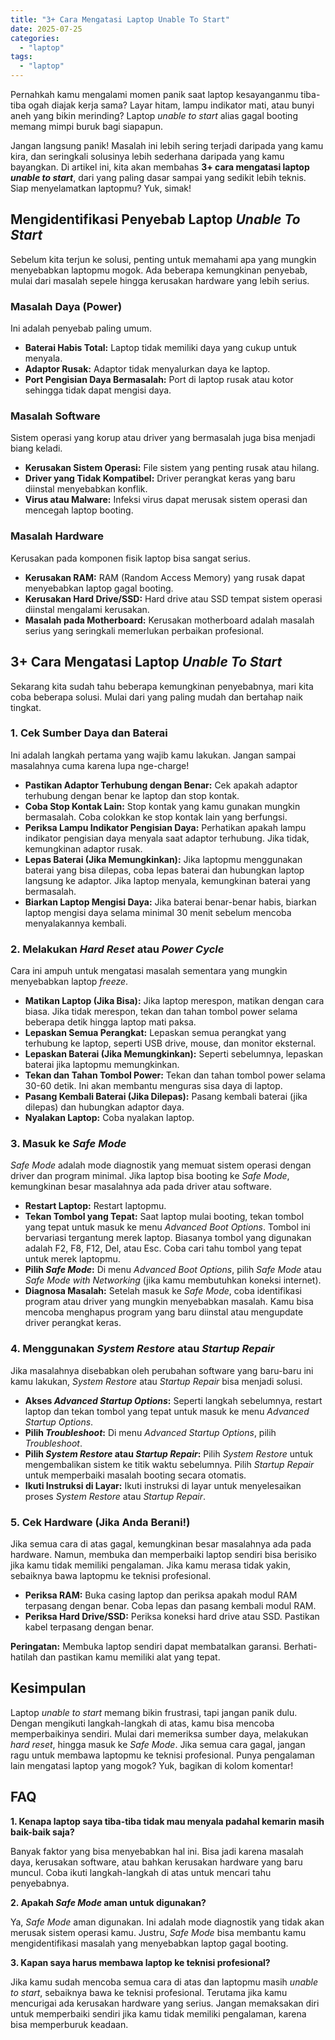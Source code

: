 ```yaml
---
title: "3+ Cara Mengatasi Laptop Unable To Start"
date: 2025-07-25
categories: 
  - "laptop"
tags: 
  - "laptop"
---
```


Pernahkah kamu mengalami momen panik saat laptop kesayanganmu tiba-tiba ogah diajak kerja sama? Layar hitam, lampu indikator mati, atau bunyi aneh yang bikin merinding? Laptop _unable to start_ alias gagal booting memang mimpi buruk bagi siapapun.

Jangan langsung panik! Masalah ini lebih sering terjadi daripada yang kamu kira, dan seringkali solusinya lebih sederhana daripada yang kamu bayangkan. Di artikel ini, kita akan membahas **3+ cara mengatasi laptop _unable to start_**, dari yang paling dasar sampai yang sedikit lebih teknis. Siap menyelamatkan laptopmu? Yuk, simak!

## Mengidentifikasi Penyebab Laptop _Unable To Start_

Sebelum kita terjun ke solusi, penting untuk memahami apa yang mungkin menyebabkan laptopmu mogok. Ada beberapa kemungkinan penyebab, mulai dari masalah sepele hingga kerusakan hardware yang lebih serius.

### Masalah Daya (Power)

Ini adalah penyebab paling umum.

- **Baterai Habis Total:** Laptop tidak memiliki daya yang cukup untuk menyala.
- **Adaptor Rusak:** Adaptor tidak menyalurkan daya ke laptop.
- **Port Pengisian Daya Bermasalah:** Port di laptop rusak atau kotor sehingga tidak dapat mengisi daya.

### Masalah Software

Sistem operasi yang korup atau driver yang bermasalah juga bisa menjadi biang keladi.

- **Kerusakan Sistem Operasi:** File sistem yang penting rusak atau hilang.
- **Driver yang Tidak Kompatibel:** Driver perangkat keras yang baru diinstal menyebabkan konflik.
- **Virus atau Malware:** Infeksi virus dapat merusak sistem operasi dan mencegah laptop booting.

### Masalah Hardware

Kerusakan pada komponen fisik laptop bisa sangat serius.

- **Kerusakan RAM:** RAM (Random Access Memory) yang rusak dapat menyebabkan laptop gagal booting.
- **Kerusakan Hard Drive/SSD:** Hard drive atau SSD tempat sistem operasi diinstal mengalami kerusakan.
- **Masalah pada Motherboard:** Kerusakan motherboard adalah masalah serius yang seringkali memerlukan perbaikan profesional.

## 3+ Cara Mengatasi Laptop _Unable To Start_

Sekarang kita sudah tahu beberapa kemungkinan penyebabnya, mari kita coba beberapa solusi. Mulai dari yang paling mudah dan bertahap naik tingkat.

### 1\. Cek Sumber Daya dan Baterai

Ini adalah langkah pertama yang wajib kamu lakukan. Jangan sampai masalahnya cuma karena lupa nge-charge!

- **Pastikan Adaptor Terhubung dengan Benar:** Cek apakah adaptor terhubung dengan benar ke laptop dan stop kontak.
- **Coba Stop Kontak Lain:** Stop kontak yang kamu gunakan mungkin bermasalah. Coba colokkan ke stop kontak lain yang berfungsi.
- **Periksa Lampu Indikator Pengisian Daya:** Perhatikan apakah lampu indikator pengisian daya menyala saat adaptor terhubung. Jika tidak, kemungkinan adaptor rusak.
- **Lepas Baterai (Jika Memungkinkan):** Jika laptopmu menggunakan baterai yang bisa dilepas, coba lepas baterai dan hubungkan laptop langsung ke adaptor. Jika laptop menyala, kemungkinan baterai yang bermasalah.
- **Biarkan Laptop Mengisi Daya:** Jika baterai benar-benar habis, biarkan laptop mengisi daya selama minimal 30 menit sebelum mencoba menyalakannya kembali.

### 2\. Melakukan _Hard Reset_ atau _Power Cycle_

Cara ini ampuh untuk mengatasi masalah sementara yang mungkin menyebabkan laptop _freeze_.

- **Matikan Laptop (Jika Bisa):** Jika laptop merespon, matikan dengan cara biasa. Jika tidak merespon, tekan dan tahan tombol power selama beberapa detik hingga laptop mati paksa.
- **Lepaskan Semua Perangkat:** Lepaskan semua perangkat yang terhubung ke laptop, seperti USB drive, mouse, dan monitor eksternal.
- **Lepaskan Baterai (Jika Memungkinkan):** Seperti sebelumnya, lepaskan baterai jika laptopmu memungkinkan.
- **Tekan dan Tahan Tombol Power:** Tekan dan tahan tombol power selama 30-60 detik. Ini akan membantu menguras sisa daya di laptop.
- **Pasang Kembali Baterai (Jika Dilepas):** Pasang kembali baterai (jika dilepas) dan hubungkan adaptor daya.
- **Nyalakan Laptop:** Coba nyalakan laptop.

### 3\. Masuk ke _Safe Mode_

_Safe Mode_ adalah mode diagnostik yang memuat sistem operasi dengan driver dan program minimal. Jika laptop bisa booting ke _Safe Mode_, kemungkinan besar masalahnya ada pada driver atau software.

- **Restart Laptop:** Restart laptopmu.
- **Tekan Tombol yang Tepat:** Saat laptop mulai booting, tekan tombol yang tepat untuk masuk ke menu _Advanced Boot Options_. Tombol ini bervariasi tergantung merek laptop. Biasanya tombol yang digunakan adalah F2, F8, F12, Del, atau Esc. Coba cari tahu tombol yang tepat untuk merek laptopmu.
- **Pilih _Safe Mode_:** Di menu _Advanced Boot Options_, pilih _Safe Mode_ atau _Safe Mode with Networking_ (jika kamu membutuhkan koneksi internet).
- **Diagnosa Masalah:** Setelah masuk ke _Safe Mode_, coba identifikasi program atau driver yang mungkin menyebabkan masalah. Kamu bisa mencoba menghapus program yang baru diinstal atau mengupdate driver perangkat keras.

### 4\. Menggunakan _System Restore_ atau _Startup Repair_

Jika masalahnya disebabkan oleh perubahan software yang baru-baru ini kamu lakukan, _System Restore_ atau _Startup Repair_ bisa menjadi solusi.

- **Akses _Advanced Startup Options_:** Seperti langkah sebelumnya, restart laptop dan tekan tombol yang tepat untuk masuk ke menu _Advanced Startup Options_.
- **Pilih _Troubleshoot_:** Di menu _Advanced Startup Options_, pilih _Troubleshoot_.
- **Pilih _System Restore_ atau _Startup Repair_:** Pilih _System Restore_ untuk mengembalikan sistem ke titik waktu sebelumnya. Pilih _Startup Repair_ untuk memperbaiki masalah booting secara otomatis.
- **Ikuti Instruksi di Layar:** Ikuti instruksi di layar untuk menyelesaikan proses _System Restore_ atau _Startup Repair_.

### 5\. Cek Hardware (Jika Anda Berani!)

Jika semua cara di atas gagal, kemungkinan besar masalahnya ada pada hardware. Namun, membuka dan memperbaiki laptop sendiri bisa berisiko jika kamu tidak memiliki pengalaman. Jika kamu merasa tidak yakin, sebaiknya bawa laptopmu ke teknisi profesional.

- **Periksa RAM:** Buka casing laptop dan periksa apakah modul RAM terpasang dengan benar. Coba lepas dan pasang kembali modul RAM.
- **Periksa Hard Drive/SSD:** Periksa koneksi hard drive atau SSD. Pastikan kabel terpasang dengan benar.

**Peringatan:** Membuka laptop sendiri dapat membatalkan garansi. Berhati-hatilah dan pastikan kamu memiliki alat yang tepat.

## Kesimpulan

Laptop _unable to start_ memang bikin frustrasi, tapi jangan panik dulu. Dengan mengikuti langkah-langkah di atas, kamu bisa mencoba memperbaikinya sendiri. Mulai dari memeriksa sumber daya, melakukan _hard reset_, hingga masuk ke _Safe Mode_. Jika semua cara gagal, jangan ragu untuk membawa laptopmu ke teknisi profesional. Punya pengalaman lain mengatasi laptop yang mogok? Yuk, bagikan di kolom komentar!

## FAQ

**1\. Kenapa laptop saya tiba-tiba tidak mau menyala padahal kemarin masih baik-baik saja?**

Banyak faktor yang bisa menyebabkan hal ini. Bisa jadi karena masalah daya, kerusakan software, atau bahkan kerusakan hardware yang baru muncul. Coba ikuti langkah-langkah di atas untuk mencari tahu penyebabnya.

**2\. Apakah _Safe Mode_ aman untuk digunakan?**

Ya, _Safe Mode_ aman digunakan. Ini adalah mode diagnostik yang tidak akan merusak sistem operasi kamu. Justru, _Safe Mode_ bisa membantu kamu mengidentifikasi masalah yang menyebabkan laptop gagal booting.

**3\. Kapan saya harus membawa laptop ke teknisi profesional?**

Jika kamu sudah mencoba semua cara di atas dan laptopmu masih _unable to start_, sebaiknya bawa ke teknisi profesional. Terutama jika kamu mencurigai ada kerusakan hardware yang serius. Jangan memaksakan diri untuk memperbaiki sendiri jika kamu tidak memiliki pengalaman, karena bisa memperburuk keadaan.
